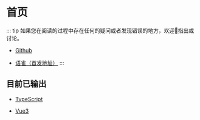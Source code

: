 # 首页

::: tip
如果您在阅读的过程中存在任何的疑问或者发现错误的地方，欢迎👏指出或讨论。

- [Github](https://github.com/xiechen1201/vitepress-blog/issues)

- [语雀（首发地址）](https://www.yuque.com/xiechen)
:::

## 目前已输出

- [TypeScript](./typescript/index)

- [Vue3](./vue/index)
